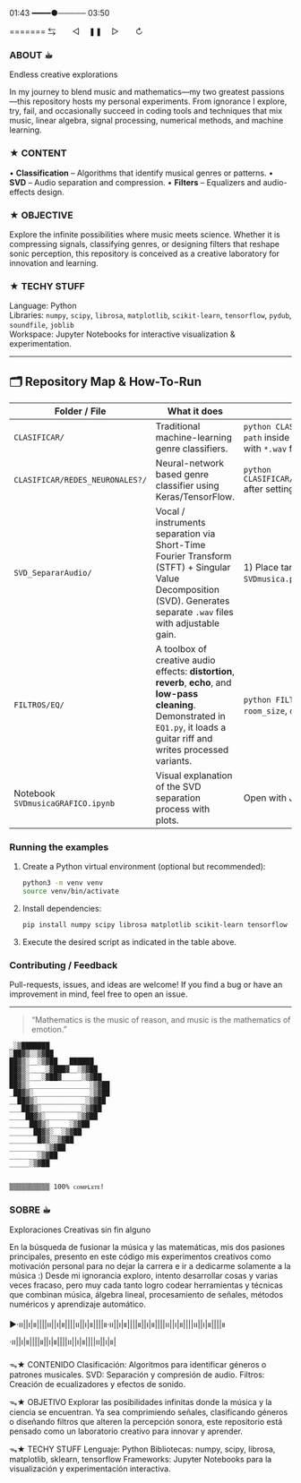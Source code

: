 01:43 ━━━━●───── 03:50

=======
 ⇆ㅤ ㅤ◁ㅤ ❚❚ ㅤ▷ ㅤㅤ↻

### ABOUT ☕︎
Endless creative explorations

In my journey to blend music and mathematics—my two greatest passions—this repository hosts my personal experiments. From ignorance I explore, try, fail, and occasionally succeed in coding tools and techniques that mix music, linear algebra, signal processing, numerical methods, and machine learning.

### ★ CONTENT
• **Classification** – Algorithms that identify musical genres or patterns.
• **SVD** – Audio separation and compression.
• **Filters** – Equalizers and audio-effects design.

### ★ OBJECTIVE
Explore the infinite possibilities where music meets science. Whether it is compressing signals, classifying genres, or designing filters that reshape sonic perception, this repository is conceived as a creative laboratory for innovation and learning.

### ★ TECHY STUFF
Language: Python  
Libraries: `numpy`, `scipy`, `librosa`, `matplotlib`, `scikit-learn`, `tensorflow`, `pydub`, `soundfile`, `joblib`  
Workspace: Jupyter Notebooks for interactive visualization & experimentation.

---

## 🗂️ Repository Map & How-To-Run

| Folder / File | What it does | How to try it |
|--------------|-------------|---------------|
| `CLASIFICAR/` | Traditional machine-learning genre classifiers.  | `python CLASIFICAR/clasificar.py` (Random Forest). Make sure `path` inside the script points to the GTZAN dataset or any folder with `*.wav` files organised by genre. |
| `CLASIFICAR/REDES_NEURONALES?/` | Neural-network based genre classifier using Keras/TensorFlow. | `python CLASIFICAR/REDES_NEURONALES?/clasificar_redes_neuronales.py` after setting the same `path` variable. |
| `SVD_SepararAudio/` | Vocal / instruments separation via Short-Time Fourier Transform (STFT) + Singular Value Decomposition (SVD). Generates separate `.wav` files with adjustable gain. | 1) Place target audio inside the folder. 2) Edit the filename in `SVDmusica.py`. 3) `python SVD_SepararAudio/SVDmusica.py`. |
| `FILTROS/EQ/` | A toolbox of creative audio effects: **distortion**, **reverb**, **echo**, and **low-pass cleaning**. Demonstrated in `EQ1.py`, it loads a guitar riff and writes processed variants. | `python FILTROS/EQ/EQ1.py`; tweak parameters such as `gain`, `room_size`, `delay`, or filter `cutoff` to taste. |
| Notebook `SVDmusicaGRAFICO.ipynb` | Visual explanation of the SVD separation process with plots. | Open with Jupyter Lab / VSCode and run all cells. |

### Running the examples
1. Create a Python virtual environment (optional but recommended):
   ```bash
   python3 -m venv venv
   source venv/bin/activate
   ```
2. Install dependencies:
   ```bash
   pip install numpy scipy librosa matplotlib scikit-learn tensorflow pydub soundfile joblib
   ```
3. Execute the desired script as indicated in the table above.

### Contributing / Feedback
Pull-requests, issues, and ideas are welcome! If you find a bug or have an improvement in mind, feel free to open an issue.

---

> “Mathematics is the music of reason, and music is the mathematics of emotion.”

```
_░▒███████
░██▓▒░░▒▓██
██▓▒░__░▒▓██___██████
██▓▒░____░▓███▓__░▒▓██
██▓▒░___░▓██▓_____░▒▓██
██▓▒░_______________░▒▓██
_██▓▒░______________░▒▓██
__██▓▒░____________░▒▓██
___██▓▒░__________░▒▓██
____██▓▒░________░▒▓██
_____██▓▒░_____░▒▓██
______██▓▒░__░▒▓██
_______█▓▒░░▒▓██
_________░▒▓██
_______░▒▓██
_____░▒▓██


▒▒▒▒▒▒▒▒▒▒ 100% ᴄᴏᴍᴘʟᴇᴛᴇ!

```






### SOBRE ☕︎
Exploraciones Creativas sin fin alguno

En la búsqueda de fusionar la música y las matemáticas, mis dos pasiones principales, presento en este código mis experimentos creativos como motivación personal para no dejar la carrera e ir a dedicarme solamente a la música :) 
Desde mi ignorancia exploro, intento desarrollar cosas y varias veces fracaso, pero muy cada tanto logro codear herramientas y técnicas que combinan música, álgebra lineal, procesamiento de señales, métodos numéricos y aprendizaje automático.

▶︎·၊၊||၊|။||||၊၊||၊|။||||၊၊||၊|။||||။·၊၊||၊|။||||။||၊|။||||၊၊||၊|။||||၊၊||၊|။||||။·၊၊||၊|။||||။||၊|။||||၊၊||၊|။||||၊၊||၊|။|

ᯓ★ CONTENIDO 
Clasificación: Algoritmos para identificar géneros o patrones musicales.
SVD: Separación y compresión de audio.
Filtros: Creación de ecualizadores y efectos de sonido.

ᯓ★ OBJETIVO
Explorar las posibilidades infinitas donde la música y la ciencia se encuentran. 
Ya sea comprimiendo señales, clasificando géneros o diseñando filtros que alteren la percepción sonora, este repositorio está pensado como un laboratorio creativo para innovar y aprender.

ᯓ★ TECHY STUFF
Lenguaje: Python
Bibliotecas: numpy, scipy, librosa, matplotlib, sklearn, tensorflow
Frameworks: Jupyter Notebooks para la visualización y experimentación interactiva.


